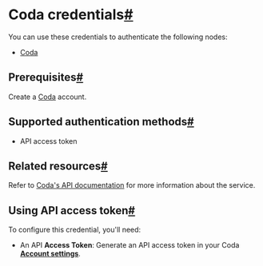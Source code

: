 [](https://github.com/n8n-io/n8n-docs/edit/main/docs/integrations/builtin/credentials/coda.md "Edit this page")

# Coda credentials[#](#coda-credentials "Permanent link")

You can use these credentials to authenticate the following nodes:

*   [Coda](../../app-nodes/n8n-nodes-base.coda/)

## Prerequisites[#](#prerequisites "Permanent link")

Create a [Coda](https://www.coda.io/) account.

## Supported authentication methods[#](#supported-authentication-methods "Permanent link")

*   API access token

## Related resources[#](#related-resources "Permanent link")

Refer to [Coda's API documentation](https://coda.io/developers/apis/v1) for more information about the service.

## Using API access token[#](#using-api-access-token "Permanent link")

To configure this credential, you'll need:

*   An API **Access Token**: Generate an API access token in your Coda [**Account settings**](https://coda.io/@oleg/getting-started-guide-coda-api/start-here-5#_luxC4).